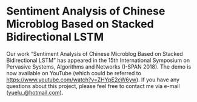 # Sentiment Analysis of Chinese Microblog Based on Stacked Bidirectional LSTM
Our work “Sentiment Analysis of Chinese Microblog Based on Stacked Bidirectional LSTM” has appeared in the 15th International Symposium on Pervasive Systems, Algorithms and Networks (I-SPAN 2018). The demo is now available on YouTube (which could be referred to https://www.youtube.com/watch?v=ZHYpE2cW6yw). If you have any questions about this project, please feel free to contact me via e-mail (yuelu_@hotmail.com).
